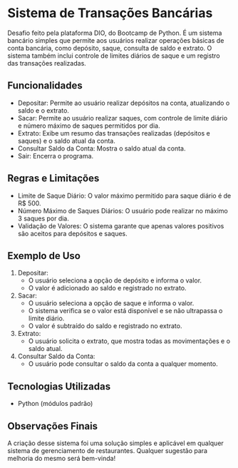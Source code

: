 # Sistema de Transações Bancárias
Desafio feito pela plataforma DIO, do Bootcamp de Python. É um sistema bancário simples que permite aos usuários realizar operações básicas de conta bancária, como depósito, saque, consulta de saldo e extrato. O sistema também inclui controle de limites diários de saque e um registro das transações realizadas.

## Funcionalidades
- Depositar: Permite ao usuário realizar depósitos na conta, atualizando o saldo e o extrato.
- Sacar: Permite ao usuário realizar saques, com controle de limite diário e número máximo de saques permitidos por dia.
- Extrato: Exibe um resumo das transações realizadas (depósitos e saques) e o saldo atual da conta.
- Consultar Saldo da Conta: Mostra o saldo atual da conta.
- Sair: Encerra o programa.

## Regras e Limitações
- Limite de Saque Diário: O valor máximo permitido para saque diário é de R$ 500.
- Número Máximo de Saques Diários: O usuário pode realizar no máximo 3 saques por dia.
- Validação de Valores: O sistema garante que apenas valores positivos são aceitos para depósitos e saques.

## Exemplo de Uso
1. Depositar:
   - O usuário seleciona a opção de depósito e informa o valor.
   - O valor é adicionado ao saldo e registrado no extrato.
2. Sacar:
   - O usuário seleciona a opção de saque e informa o valor.
   - O sistema verifica se o valor está disponível e se não ultrapassa o limite diário.
   - O valor é subtraído do saldo e registrado no extrato.
3. Extrato:
   - O usuário solicita o extrato, que mostra todas as movimentações e o saldo atual.
5. Consultar Saldo da Conta:
   - O usuário pode consultar o saldo da conta a qualquer momento.

## Tecnologias Utilizadas
- Python (módulos padrão)

## Observações Finais
A criação desse sistema foi uma solução simples e aplicável em qualquer sistema de gerenciamento de restaurantes. Qualquer sugestão para melhoria do mesmo será bem-vinda!
